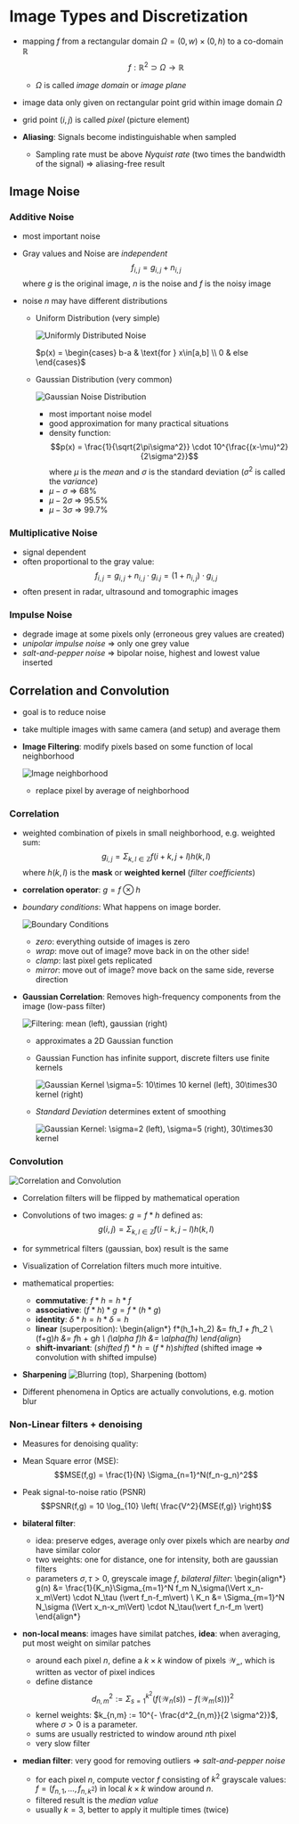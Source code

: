 # Image Types and Discretization

* mapping $f$ from a rectangular domain $\Omega = (0,w) \times (0,h)$ to a co-domain $\mathbb{R}$ $$f:\mathbb{R}^2 \supset \Omega \to \mathbb{R}$$

    * $\Omega$ is called _image domain_ or _image plane_

* image data only given on rectangular point grid within image domain $\Omega$
* grid point $(i,j)$ is called _pixel_ (picture element)
* **Aliasing**: Signals become indistinguishable when sampled

    * Sampling rate must be above _Nyquist rate_ (two times the bandwidth of the signal) => aliasing-free result

## Image Noise

### Additive Noise

* most important noise
* Gray values and Noise are _independent_ $$f_{i,j} = g_{i,j} + n_{i,j}$$ where $g$ is the original image, $n$ is the noise and $f$ is the noisy image
* noise $n$ may have different distributions

    * Uniform Distribution (very simple)

        ![Uniformly Distributed Noise](images/uniformNoise.png)
        
        $p(x) = \begin{cases}
            b-a & \text{for } x\in[a,b] \\
            0 & else
        \end{cases}$

    * Gaussian Distribution (very common)
    
        ![Gaussian Noise Distribution](images/gaussianNoise.png)
    
        * most important noise model
        * good approximation for many practical situations
        * density function: $$p(x) = \frac{1}{\sqrt{2\pi\sigma^2}} \cdot 10^{\frac{(x-\mu)^2}{2\sigma^2}}$$ where $\mu$ is the _mean_ and $\sigma$ is the standard deviation ($\sigma^2$ is called the _variance_)
        * $\mu-\sigma$ => $68\%$
        * $\mu-2\sigma$ => $95.5\%$
        * $\mu-3\sigma$ => $99.7\%$
        
### Multiplicative Noise

* signal dependent
* often proportional to the gray value: $$f_{i,j} = g_{i,j} + n_{i,j}\cdot g_{i.j} = (1+n_{i,j}) \cdot g_{i,j}$$
* often present in radar, ultrasound and tomographic images

### Impulse Noise

* degrade image at some pixels only (erroneous grey values are created)
* _unipolar impulse noise_ => only one grey value
* _salt-and-pepper noise_ => bipolar noise, highest and lowest value inserted

## Correlation and Convolution

* goal is to reduce noise
* take multiple images with same camera (and setup) and average them
* **Image Filtering**: modify pixels based on some function of local neighborhood

    ![Image neighborhood](images/imageNeighborhood.png)


    * replace pixel by average of neighborhood
    
### Correlation

* weighted combination of pixels in small neighborhood, e.g. weighted sum: $$g_{i,j} = \Sigma_{k,l \in\mathbb{Z}} f(i+k,j+l)h(k,l)$$ where $h(k,l)$ is the **mask** or **weighted kernel** (_filter coefficients_)
* **correlation operator**: $g = f \otimes h$
* _boundary conditions_: What happens on image border.

    ![Boundary Conditions](images/boundaryConditions.png)

    * _zero_: everything outside of images is zero
    * _wrap_: move out of image? move back in on the other side!
    * _clamp_: last pixel gets replicated
    * _mirror_: move out of image? move back on the same side, reverse direction
    
* **Gaussian Correlation**: Removes high-frequency components from the image (low-pass filter)
    
    ![Filtering: mean (left), gaussian (right)](images/meanVSGaussian.png)
    
    * approximates a 2D Gaussian function
    * Gaussian Function has infinite support, discrete filters use finite kernels
    
        ![Gaussian Kernel $\sigma=5$: $10\times 10$ kernel (left), $30\times30$ kernel (right)](images/gaussianKernelSize.png)
    
    * _Standard Deviation_ determines extent of smoothing
    
        ![Gaussian Kernel: $\sigma=2$ (left), $\sigma=5$ (right), $30\times30$ kernel](images/gaussianKernelDeviation.png)
        
### Convolution

![Correlation and Convolution](images/correlationConvolution.png)

* Correlation filters will be flipped by mathematical operation
* Convolutions of two images: $g = f * h$ defined as: $$g(i,j) = \Sigma_{k,l\in\mathbb{Z}} f(i-k,j-l) h(k,l)$$
* for symmetrical filters (gaussian, box) result is the same
* Visualization of Correlation filters much more intuitive.
* mathematical properties:

    * **commutative**: $f*h = h*f$
    * **associative**: $(f*h)*g = f*(h*g)$
    * **identity**: $\delta*h = h*\delta = h$
    * **linear** (superposition): \begin{align*}
        f*(h_1+h_2) &= f*h_1 + f*h_2 \\
        (f+g)*h &= f*h + g*h \\
        (\alpha f)*h &= \alpha(f*h)
        \end{align*}
    * **shift-invariant**: $(shifted \; f)*h = (f*h) shifted$ (shifted image => convolution with shifted impulse)
    
* **Sharpening** ![Blurring (top), Sharpening (bottom)](images/sharpening.png)
* Different phenomena in Optics are actually convolutions, e.g. motion blur

### Non-Linear filters + denoising

* Measures for denoising quality:

* Mean Square error (MSE): $$MSE(f,g) = \frac{1}{N} \Sigma_{n=1}^N(f_n-g_n)^2$$
* Peak signal-to-noise ratio (PSNR) $$PSNR(f,g) = 10 \log_{10} \left( \frac{V^2}{MSE(f,g)} \right)$$
* **bilateral filter**:

    * idea: preserve edges, average only over pixels which are nearby _and_ have similar color
    * two weights: one for distance, one for intensity, both are gaussian filters
    * parameters $\sigma,\tau > 0$, greyscale image $f$, _bilateral filter_:
    \begin{align*}
        g(n) &= \frac{1}{K_n}\Sigma_{m=1}^N f_m N_\sigma(\Vert x_n-x_m\Vert) \cdot N_\tau (\vert f_n-f_m\vert) \\
        K_n &= \Sigma_{m=1}^N N_\sigma (\Vert x_n-x_m\Vert) \cdot N_\tau(\vert f_n-f_m \vert)
    \end{align*}

* **non-local means**: images have similat patches, **idea**: when averaging, put most weight on similar patches

    * around each pixel $n$, define a $k \times k$ window of pixels $\mathcal{W_n}$, which is written as vector of pixel indices
    * define distance $$d_{n,m}^2 := \Sigma_{s=1}^{k^2} \left( f(\mathcal{W}_n(s)) - f(\mathcal{W}_m(s)) \right)^2$$
    * kernel weights: $k_{n,m} := 10^{- \frac{d^2_{n,m}}{2 \sigma^2}}$, where $\sigma>0$ is a parameter.
    * sums are usually restricted to window around $n$th pixel
    * very slow filter

* **median filter**: very good for removing outliers => _salt-and-pepper noise_

    * for each pixel $n$, compute vector $f$ consisting of $k^2$ grayscale values: $f=(f_{n,1}, \dots, f_{n,k^2}$) in local $k \times k$ window around $n$.
    * filtered result is the _median value_
    * usually $k=3$, better to apply it multiple times (twice)

